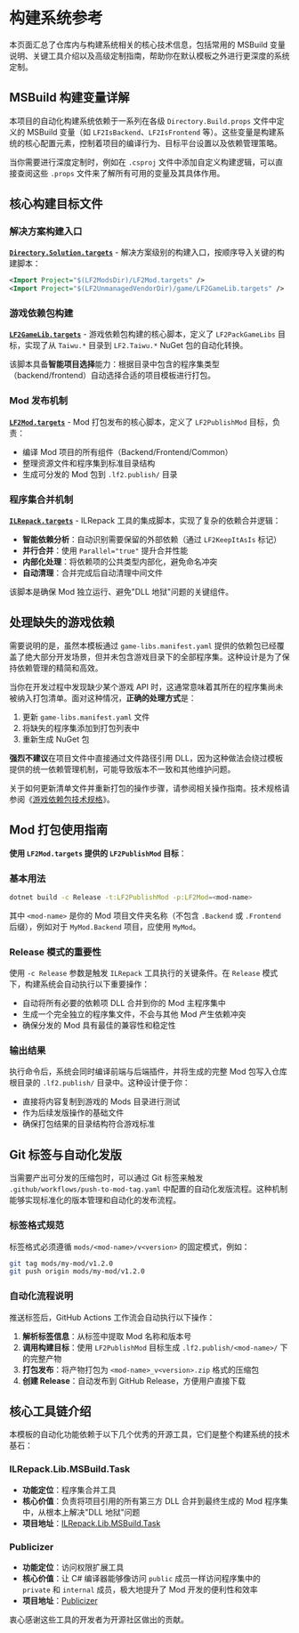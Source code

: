 # 构建系统参考

本页面汇总了仓库内与构建系统相关的核心技术信息，包括常用的 MSBuild 变量说明、关键工具介绍以及高级定制指南，帮助你在默认模板之外进行更深度的系统定制。

## MSBuild 构建变量详解

本项目的自动化构建系统依赖于一系列在各级 `Directory.Build.props` 文件中定义的 MSBuild 变量（如 `LF2IsBackend`、`LF2IsFrontend` 等）。这些变量是构建系统的核心配置元素，控制着项目的编译行为、目标平台设置以及依赖管理策略。

当你需要进行深度定制时，例如在 `.csproj` 文件中添加自定义构建逻辑，可以直接查阅这些 `.props` 文件来了解所有可用的变量及其具体作用。

## 核心构建目标文件

### 解决方案构建入口

**[`Directory.Solution.targets`](../../Directory.Solution.targets)** - 解决方案级别的构建入口，按顺序导入关键的构建脚本：
```xml
<Import Project="$(LF2ModsDir)/LF2Mod.targets" />
<Import Project="$(LF2UnmanagedVendorDir)/game/LF2GameLib.targets" />
```

### 游戏依赖包构建

**[`LF2GameLib.targets`](../../projects/unmanaged-vendor/game/LF2GameLib.targets)** - 游戏依赖包构建的核心脚本，定义了 `LF2PackGameLibs` 目标，实现了从 `Taiwu.*` 目录到 `LF2.Taiwu.*` NuGet 包的自动化转换。

该脚本具备**智能项目选择**能力：根据目录中包含的程序集类型（backend/frontend）自动选择合适的项目模板进行打包。

### Mod 发布机制

**[`LF2Mod.targets`](../../projects/mods/LF2Mod.targets)** - Mod 打包发布的核心脚本，定义了 `LF2PublishMod` 目标，负责：
- 编译 Mod 项目的所有组件（Backend/Frontend/Common）
- 整理资源文件和程序集到标准目录结构
- 生成可分发的 Mod 包到 `.lf2.publish/` 目录

### 程序集合并机制

**[`ILRepack.targets`](../../projects/mods/ILRepack.targets)** - ILRepack 工具的集成脚本，实现了复杂的依赖合并逻辑：
- **智能依赖分析**：自动识别需要保留的外部依赖（通过 `LF2KeepItAsIs` 标记）
- **并行合并**：使用 `Parallel="true"` 提升合并性能
- **内部化处理**：将依赖项的公共类型内部化，避免命名冲突
- **自动清理**：合并完成后自动清理中间文件

该脚本是确保 Mod 独立运行、避免"DLL 地狱"问题的关键组件。

## 处理缺失的游戏依赖

需要说明的是，虽然本模板通过 `game-libs.manifest.yaml` 提供的依赖包已经覆盖了绝大部分开发场景，但并未包含游戏目录下的全部程序集。这种设计是为了保持依赖管理的精简和高效。

当你在开发过程中发现缺少某个游戏 API 时，这通常意味着其所在的程序集尚未被纳入打包清单。面对这种情况，**正确的处理方式**是：

1. 更新 `game-libs.manifest.yaml` 文件
2. 将缺失的程序集添加到打包列表中
3. 重新生成 NuGet 包

**强烈不建议**在项目文件中直接通过文件路径引用 DLL，因为这种做法会绕过模板提供的统一依赖管理机制，可能导致版本不一致和其他维护问题。

关于如何更新清单文件并重新打包的操作步骤，请参阅相关操作指南。技术规格请参阅《[游戏依赖包技术规格](./game-libs-packaging.md)》。

## Mod 打包使用指南

**使用 `LF2Mod.targets` 提供的 `LF2PublishMod` 目标**：

### 基本用法

```bash
dotnet build -c Release -t:LF2PublishMod -p:LF2Mod=<mod-name>
```

其中 `<mod-name>` 是你的 Mod 项目文件夹名称（不包含 `.Backend` 或 `.Frontend` 后缀），例如对于 `MyMod.Backend` 项目，应使用 `MyMod`。

### Release 模式的重要性

使用 `-c Release` 参数是触发 `ILRepack` 工具执行的关键条件。在 `Release` 模式下，构建系统会自动执行以下重要操作：

- 自动将所有必要的依赖项 DLL 合并到你的 Mod 主程序集中
- 生成一个完全独立的程序集文件，不会与其他 Mod 产生依赖冲突
- 确保分发的 Mod 具有最佳的兼容性和稳定性

### 输出结果

执行命令后，系统会同时编译前端与后端插件，并将生成的完整 Mod 包写入仓库根目录的 `.lf2.publish/` 目录中。这种设计便于你：

- 直接将内容复制到游戏的 Mods 目录进行测试
- 作为后续发版操作的基础文件
- 确保打包结果的目录结构符合游戏标准

## Git 标签与自动化发版

当需要产出可分发的压缩包时，可以通过 Git 标签来触发 `.github/workflows/push-to-mod-tag.yaml` 中配置的自动化发版流程。这种机制能够实现标准化的版本管理和自动化的发布流程。

### 标签格式规范

标签格式必须遵循 `mods/<mod-name>/v<version>` 的固定模式，例如：

```bash
git tag mods/my-mod/v1.2.0
git push origin mods/my-mod/v1.2.0
```

### 自动化流程说明

推送标签后，GitHub Actions 工作流会自动执行以下操作：

1. **解析标签信息**：从标签中提取 Mod 名称和版本号
2. **调用构建目标**：使用 `LF2PublishMod` 目标生成 `.lf2.publish/<mod-name>/` 下的完整产物
3. **打包发布**：将产物打包为 `<mod-name>_v<version>.zip` 格式的压缩包
4. **创建 Release**：自动发布到 GitHub Release，方便用户直接下载

## 核心工具链介绍

本模板的自动化功能依赖于以下几个优秀的开源工具，它们是整个构建系统的技术基石：

### ILRepack.Lib.MSBuild.Task

- **功能定位**：程序集合并工具
- **核心价值**：负责将项目引用的所有第三方 DLL 合并到最终生成的 Mod 程序集中，从根本上解决"DLL 地狱"问题
- **项目地址**：[ILRepack.Lib.MSBuild.Task](https://github.com/ravibpatel/ILRepack.Lib.MSBuild.Task)

### Publicizer

- **功能定位**：访问权限扩展工具
- **核心价值**：让 C# 编译器能够像访问 `public` 成员一样访问程序集中的 `private` 和 `internal` 成员，极大地提升了 Mod 开发的便利性和效率
- **项目地址**：[Publicizer](https://github.com/krafs/Publicizer)

衷心感谢这些工具的开发者为开源社区做出的贡献。
